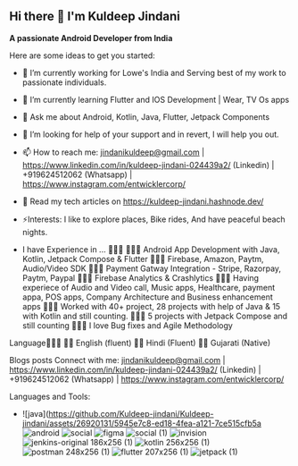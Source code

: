 ## Hi there 👋 I'm Kuldeep Jindani

**A passionate Android Developer from India**

Here are some ideas to get you started:

- 🔭 I’m currently working for Lowe's India and Serving best of my work to passionate individuals.
- 🌱 I’m currently learning Flutter and IOS Development | Wear, TV Os apps
- 💬 Ask me about Android, Kotlin, Java, Flutter, Jetpack Components
- 🤔 I’m looking for help of your support and in revert, I will help you out.
- 📫 How to reach me: jindanikuldeep@gmail.com | https://www.linkedin.com/in/kuldeep-jindani-024439a2/ (Linkedin) | +919624512062 (Whatsapp) | https://www.instagram.com/entwicklercorp/
- 📝 Read my tech articles on https://kuldeep-jindani.hashnode.dev/
- ⚡Interests: I like to explore places, Bike rides, And have peaceful beach nights.

- I have Experience in ... 🦸🏾‍♀️
👩🏻‍🚒 Android App Development with Java, Kotlin, Jetpack Compose & Flutter 
👩🏻‍🚒 Firebase, Amazon, Paytm, Audio/Video SDK 
👩🏻‍🚒 Payment Gatway Integration - Stripe, Razorpay, Paytm, Paypal
👩🏻‍🚒 Firebase Analytics & Crashlytics
👩🏻‍🚒 Having experiece of Audio and Video call, Music apps, Healthcare, payment appa, POS apps, Company Architecture and Business enhancement apps
👩🏻‍🚒 Worked with 40+ project, 28 projects with help of Java & 15 with Kotlin and still counting.
👩🏻‍🚒 5 projects with Jetpack Compose and still counting
👩🏻‍🚒 I love Bug fixes and Agile Methodology 


Language👩🏽‍🌾
✍🏼 English (fluent)
🙏🏼 Hindi (Fluent)
🙆🏼 Gujarati (Native)

Blogs posts
Connect with me:
jindanikuldeep@gmail.com | https://www.linkedin.com/in/kuldeep-jindani-024439a2/ (Linkedin) | +919624512062 (Whatsapp) | https://www.instagram.com/entwicklercorp/

Languages and Tools:
- ![java](https://github.com/Kuldeep-jindani/Kuldeep-jindani/assets/26920131/5945e7c8-ed18-4fea-a121-7ce515cfb5a ![android](https://github.com/Kuldeep-jindani/Kuldeep-jindani/assets/26920131/e1353a50-2fd4-495a-ad7f-191870666f39) ![social](https://github.com/Kuldeep-jindani/Kuldeep-jindani/assets/26920131/0af1ab14-6805-4216-8b5d-ddf3488652cd) ![figma](https://github.com/Kuldeep-jindani/Kuldeep-jindani/assets/26920131/9ca29883-0abb-4cdf-9c6e-514d02b898e3) ![social (1)](https://github.com/Kuldeep-jindani/Kuldeep-jindani/assets/26920131/cd107190-7734-41f2-83af-bdba6645eacb) ![invision](https://github.com/Kuldeep-jindani/Kuldeep-jindani/assets/26920131/c463634a-f436-4055-8252-6dfa6e17b752) ![jenkins-original 186x256 (1)](https://github.com/Kuldeep-jindani/Kuldeep-jindani/assets/26920131/c3c15df5-72cf-4673-bc7f-910f78d2536a) ![kotlin 256x256 (1)](https://github.com/Kuldeep-jindani/Kuldeep-jindani/assets/26920131/088acea9-bce3-4bb7-b9ab-7ec98c56bd33) ![postman 248x256 (1)](https://github.com/Kuldeep-jindani/Kuldeep-jindani/assets/26920131/83ae4e0e-6827-424a-8022-b66d094b84a3) ![flutter 207x256 (1)](https://github.com/Kuldeep-jindani/Kuldeep-jindani/assets/26920131/aba05ac3-3ce3-4bcf-9ac1-9b45a84f8f14) ![jetpack (1)](https://github.com/Kuldeep-jindani/Kuldeep-jindani/assets/26920131/e541f194-424e-4ff6-b689-296e8c7ce96a)


